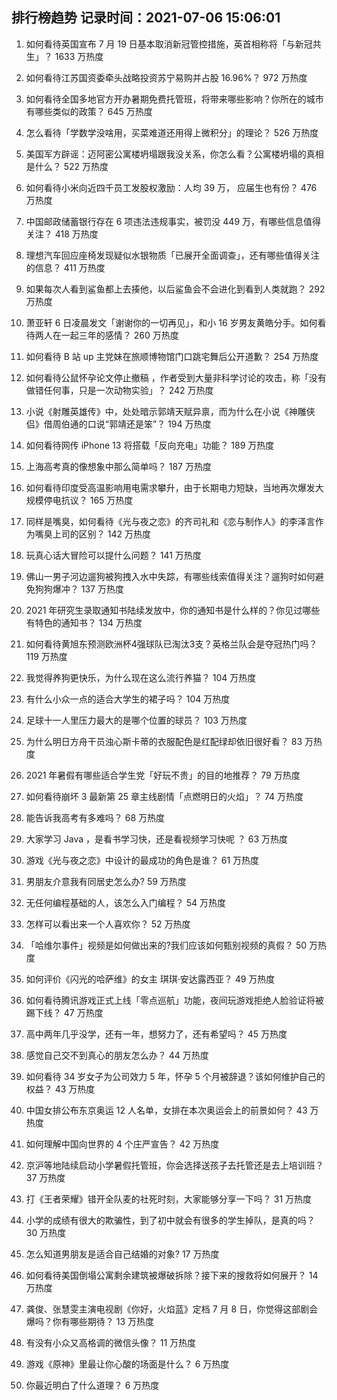 
## 排行榜趋势 记录时间：2021-07-06 15:06:01
  
  1. 如何看待英国宣布 7 月 19 日基本取消新冠管控措施，英首相称将「与新冠共生」？ 1633 万热度
    
  2. 如何看待江苏国资委牵头战略投资苏宁易购并占股 16.96%？ 972 万热度
    
  3. 如何看待全国多地官方开办暑期免费托管班，将带来哪些影响？你所在的城市有哪些类似的政策？ 645 万热度
    
  4. 怎么看待「学数学没啥用，买菜难道还用得上微积分」的理论？ 526 万热度
    
  5. 美国军方辟谣：迈阿密公寓楼坍塌跟我没关系，你怎么看？公寓楼坍塌的真相是什么？ 522 万热度
    
  6. 如何看待小米向近四千员工发股权激励：人均 39 万， 应届生也有份？ 476 万热度
    
  7. 中国邮政储蓄银行存在  6  项违法违规事实，被罚没  449  万，有哪些信息值得关注？ 418 万热度
    
  8. 理想汽车回应座椅发现疑似水银物质「已展开全面调查」，还有哪些值得关注的信息？ 411 万热度
    
  9. 如果每次人看到鲨鱼都上去揍他，以后鲨鱼会不会进化到看到人类就跑？ 292 万热度
    
  10. 萧亚轩 6 日凌晨发文「谢谢你的一切再见」，和小 16 岁男友黄皓分手。如何看待两人在一起三年的感情？ 260 万热度
    
  11. 如何看待 B 站 up 主党妹在旅顺博物馆门口跳宅舞后公开道歉？ 254 万热度
    
  12. 如何看待公鼠怀孕论文停止撤稿 ，作者受到大量非科学讨论的攻击，称「没有做错任何事，只是一次动物实验」？ 242 万热度
    
  13. 小说《射雕英雄传》中，处处暗示郭靖天赋异禀，而为什么在小说《神雕侠侣》借周伯通的口说“郭靖还是笨”？ 194 万热度
    
  14. 如何看待网传 iPhone 13 将搭载「反向充电」功能？ 189 万热度
    
  15. 上海高考真的像想象中那么简单吗？ 187 万热度
    
  16. 如何看待印度受高温影响用电需求攀升，由于长期电力短缺，当地再次爆发大规模停电抗议？ 165 万热度
    
  17. 同样是嘴臭，如何看待《光与夜之恋》的齐司礼和《恋与制作人》的李泽言作为嘴臭上司的区别？ 142 万热度
    
  18. 玩真心话大冒险可以提什么问题？ 141 万热度
    
  19. 佛山一男子河边遛狗被狗拽入水中失踪，有哪些线索值得关注？遛狗时如何避免狗狗爆冲？ 137 万热度
    
  20. 2021 年研究生录取通知书陆续发放中，你的通知书是什么样的？你见过哪些有特色的通知书？ 134 万热度
    
  21. 如何看待黄旭东预测欧洲杯4强球队已淘汰3支？英格兰队会是夺冠热门吗？ 119 万热度
    
  22. 我觉得养狗更快乐，为什么现在这么流行养猫？ 104 万热度
    
  23. 有什么小众一点的适合大学生的裙子吗？ 104 万热度
    
  24. 足球十一人里压力最大的是哪个位置的球员？ 103 万热度
    
  25. 为什么明日方舟干员浊心斯卡蒂的衣服配色是红配绿却依旧很好看？ 83 万热度
    
  26. 2021 年暑假有哪些适合学生党「好玩不贵」的目的地推荐？ 79 万热度
    
  27. 如何看待崩坏 3 最新第 25 章主线剧情「点燃明日的火焰」？ 74 万热度
    
  28. 能告诉我高考有多难吗？ 68 万热度
    
  29. 大家学习 Java ，是看书学习快，还是看视频学习快呢 ？ 63 万热度
    
  30. 游戏《光与夜之恋》中设计的最成功的角色是谁？ 61 万热度
    
  31. 男朋友介意我有同居史怎么办? 59 万热度
    
  32. 无任何编程基础的人，该怎么入门编程？ 54 万热度
    
  33. 怎样可以看出来一个人喜欢你？ 52 万热度
    
  34. 「哈维尔事件」视频是如何做出来的?我们应该如何甄别视频的真假？ 50 万热度
    
  35. 如何评价《闪光的哈萨维》的女主 琪琪·安达露西亚？ 49 万热度
    
  36. 如何看待腾讯游戏正式上线「零点巡航」功能，夜间玩游戏拒绝人脸验证将被踢下线？ 47 万热度
    
  37. 高中两年几乎没学，还有一年，想努力了，还有希望吗？ 45 万热度
    
  38. 感觉自己交不到真心的朋友怎么办？ 44 万热度
    
  39. 如何看待 34 岁女子为公司效力 5 年，怀孕 5 个月被辞退？该如何维护自己的权益？ 43 万热度
    
  40. 中国女排公布东京奥运 12 人名单，女排在本次奥运会上的前景如何？ 43 万热度
    
  41. 如何理解中国向世界的 4 个庄严宣告？ 42 万热度
    
  42. 京沪等地陆续启动小学暑假托管班，你会选择送孩子去托管还是去上培训班？ 37 万热度
    
  43. 打《王者荣耀》错开全队麦的社死时刻，大家能够分享一下吗？ 31 万热度
    
  44. 小学的成绩有很大的欺骗性，到了初中就会有很多的学生掉队，是真的吗？ 30 万热度
    
  45. 怎么知道男朋友是适合自己结婚的对象? 17 万热度
    
  46. 如何看待美国倒塌公寓剩余建筑被爆破拆除？接下来的搜救将如何展开？ 14 万热度
    
  47. 龚俊、张慧雯主演电视剧《你好，火焰蓝》定档 7 月 8 日，你觉得这部剧会爆吗？你有哪些期待？ 13 万热度
    
  48. 有没有小众又高格调的微信头像？ 11 万热度
    
  49. 游戏《原神》里最让你心酸的场面是什么？ 6 万热度
    
  50. 你最近明白了什么道理？ 6 万热度
    